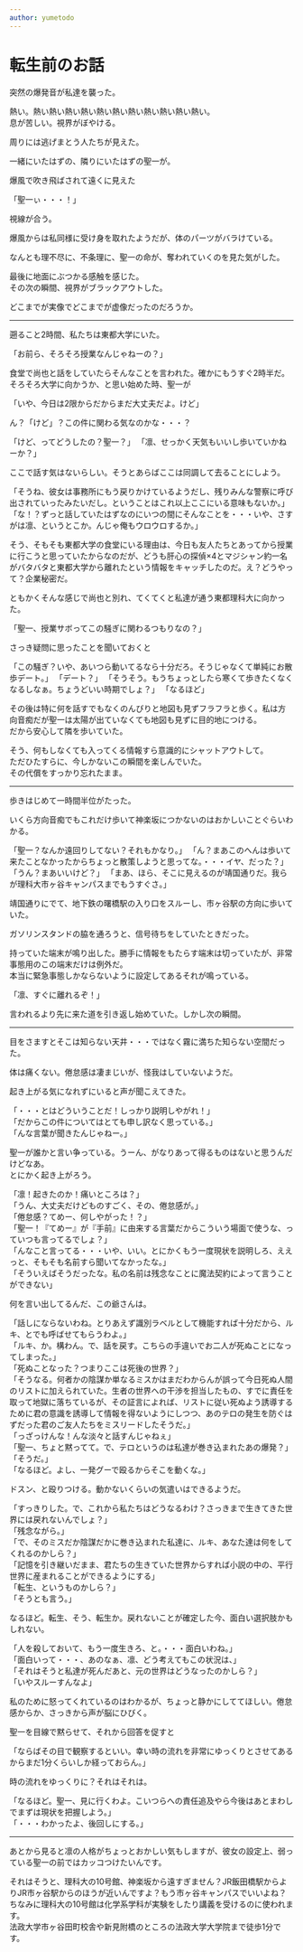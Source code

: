 ```yaml
---
author: yumetodo
---
```


# 転生前のお話

突然の爆発音が私達を襲った。

熱い。熱い熱い熱い熱い熱い熱い熱い熱い熱い熱い熱い。  
息が苦しい。視界がぼやける。

周りには逃げまとう人たちが見えた。

一緒にいたはずの、隣りにいたはずの聖一が。

爆風で吹き飛ばされて遠くに見えた

「聖一ぃ・・・！」

視線が合う。

爆風からは私同様に受け身を取れたようだが、体のパーツがバラけている。

なんとも理不尽に、不条理に、聖一の命が、奪われていくのを見た気がした。

最後に地面にぶつかる感触を感じた。  
その次の瞬間、視界がブラックアウトした。

どこまでが実像でどこまでが虚像だったのだろうか。

---

遡ること2時間、私たちは東都大学にいた。

「お前ら、そろそろ授業なんじゃねーの？」

食堂で尚也と話をしていたらそんなことを言われた。確かにもうすぐ2時半だ。そろそろ大学に向かうか、と思い始めた時、聖一が

「いや、今日は2限からだからまだ大丈夫だよ。けど」

ん？「けど」？この件に関わる気なのかな・・・？

「けど、ってどうしたの？聖一？」
「凛、せっかく天気もいいし歩いていかねーか？」

ここで話す気はないらしい。そうとあらばここは同調して去ることにしよう。

「そうね、彼女は事務所にもう戻りかけているようだし、残りみんな警察に呼び出されていったみたいだし。ということはこれ以上ここにいる意味もないか。」
「な！？ずっと話していたはずなのにいつの間にそんなことを・・・いや、さすがは凛、というとこか。んじゃ俺もウロウロするか。」

そう、そもそも東都大学の食堂にいる理由は、今日も友人たちとあってから授業に行こうと思っていたからなのだが、どうも肝心の探偵×4とマジシャン約一名がバタバタと東都大学から離れたという情報をキャッチしたのだ。え？どうやって？企業秘密だ。

ともかくそんな感じで尚也と別れ、てくてくと私達が通う東都理科大に向かった。

「聖一、授業サボってこの騒ぎに関わるつもりなの？」

さっき疑問に思ったことを聞いておくと

「この騒ぎ？いや、あいつら動いてるなら十分だろ。そうじゃなくて単純にお散歩デート。」
「デート？」
「そうそう。もうちょっとしたら寒くて歩きたくなくなるしなぁ。ちょうどいい時期でしょ？」
「なるほど」

その後は特に何を話すでもなくのんびりと地図も見ずフラフラと歩く。私は方向音痴だが聖一は太陽が出ていなくても地図も見ずに目的地につける。  
だから安心して隣を歩いていた。

そう、何もしなくても入ってくる情報すら意識的にシャットアウトして。  
ただひたすらに、今しかないこの瞬間を楽しんでいた。  
その代償をすっかり忘れたまま。

---

歩きはじめて一時間半位がたった。

いくら方向音痴でもこれだけ歩いて神楽坂につかないのはおかしいことぐらいわかる。

「聖一？なんか遠回りしてない？それもかなり。」
「ん？まあこのへんは歩いて来たことなかったからちょっと散策しようと思ってな。・・・イヤ、だった？」
「うん？まあいいけど？」
「まあ、ほら、そこに見えるのが靖国通りだ。我らが理科大市ヶ谷キャンパスまでもうすぐさ。」

靖国通りにでて、地下鉄の曙橋駅の入り口をスルーし、市ヶ谷駅の方向に歩いていた。

ガソリンスタンドの脇を通ろうと、信号待ちをしていたときだった。

持っていた端末が鳴り出した。勝手に情報をもたらす端末は切っていたが、非常事態用のこの端末だけは例外だ。  
本当に緊急事態しかならないように設定してあるそれが鳴っている。

「凛、すぐに離れるぞ！」

言われるより先に来た道を引き返し始めていた。しかし次の瞬間。

---

目をさますとそこは知らない天井・・・ではなく霧に満ちた知らない空間だった。

体は痛くない。倦怠感は凄まじいが、怪我はしていないようだ。

起き上がる気になれずにいると声が聞こえてきた。

「・・・とはどういうことだ！しっかり説明しやがれ！」  
「だからこの件についてはとても申し訳なく思っている。」  
「んな言葉が聞きたんじゃねー。」

聖一が誰かと言い争っている。うーん、がなりあって得るものはないと思うんだけどなあ。  
とにかく起き上がろう。

「凛！起きたのか！痛いところは？」  
「うん、大丈夫だけどものすごく、その、倦怠感が。」  
「倦怠感？てめー、何しやがった！？」  
「聖一！『てめー』が『手前』に由来する言葉だからこういう場面で使うな、っていつも言ってるでしょ？」  
「んなこと言ってる・・・いや、いい。とにかくもう一度現状を説明しろ、ええっと、そもそも名前すら聞いてなかったな。」  
「そういえばそうだったな。私の名前は残念なことに魔法契約によって言うことができない」

何を言い出してるんだ、この爺さんは。

「話しにならないわね。とりあえず識別ラベルとして機能すれば十分だから、ルキ、とでも呼ばせてもらうわよ。」  
「ルキ、か。構わん。で、話を戻す。こちらの手違いでお二人が死ぬことになってしまった。」  
「死ぬことなった？つまりここは死後の世界？」  
「そうなる。何者かの陰謀か単なるミスかはまだわからんが誤って今日死ぬ人間のリストに加えられていた。生者の世界への干渉を担当したもの、すでに責任を取って地獄に落ちているが、その証言によれば、リストに従い死ぬよう誘導するために君の意識を誘導して情報を得ないようにしつつ、あのテロの発生を防ぐはずだった君のご友人たちをミスリードしたそうだ。」  
「っざっけんな！んな淡々と話すんじゃねぇ」  
「聖一、ちょと黙ってて。で、テロというのは私達が巻き込まれたあの爆発？」  
「そうだ。」  
「なるほど。よし、一発グーで殴るからそこを動くな。」

ドスン、と殴りつける。動かないくらいの気遣いはできるようだ。

「すっきりした。で、これから私たちはどうなるわけ？さっきまで生きてきた世界には戻れないんでしょ？」  
「残念ながら。」  
「で、そのミスだか陰謀だかに巻き込まれた私達に、ルキ、あなた達は何をしてくれるのかしら？」  
「記憶を引き継いだまま、君たちの生きていた世界からすれば小説の中の、平行世界に産まれることができるようにする」  
「転生、というものかしら？」  
「そうとも言う。」

なるほど。転生、そう、転生か。戻れないことが確定した今、面白い選択肢かもしれない。

「人を殺しておいて、もう一度生きろ、と。・・・面白いわね。」  
「面白いって・・・、あのなぁ、凛、どう考えてもこの状況は、」  
「それはそうと私達が死んだあと、元の世界はどうなったのかしら？」  
「いやスルーすんなよ」

私のために怒ってくれているのはわかるが、ちょっと静かにしててほしい。倦怠感からか、さっきから声が脳にひびく。

聖一を目線で黙らせて、それから回答を促すと

「ならばその目で観察するといい。幸い時の流れを非常にゆっくりとさせてあるからまだ1分くらいしか経っておらん。」

時の流れをゆっくりに？それはそれは。

「なるほど。聖一、見に行くわよ。こいつらへの責任追及やら今後はあとまわしでまずは現状を把握しよう。」  
「・・・わかったよ、後回しにする。」

---

あとから見ると凛の人格がちょっとおかしい気もしますが、彼女の設定上、弱っている聖一の前ではカッコつけたいんです。

それはそうと、理科大の10号館、神楽坂から遠すぎません？JR飯田橋駅からよりJR市ヶ谷駅からのほうが近いんですよ？もう市ヶ谷キャンパスでいいよね？  
ちなみに理科大の10号館は化学系学科が実験をしたり講義を受けるのに使われます。  
法政大学市ヶ谷田町校舎や新見附橋のところの法政大学大学院まで徒歩1分です。
